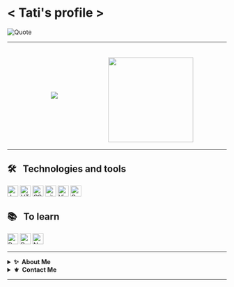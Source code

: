 # < Tati's profile >


<!------   MEMES & JOKES   ---------->

<!-- site: https://github.com/shravan20/github-readme-quotes-->
<!-- To personalizate quotes, you just need to put quotesUrl= link_of_the_file  . The site above explais how to do it  -->
    
![Quote](https://github-readme-quotes.herokuapp.com/quote?theme=radical&animation=default&layout=default&font=default&quotesUrl=https://github.com/AnnitaNa/AnnitaNa/blob/main/quotes.json)
    
---



<!----------  STATS   -------------->


<div>
<!-- Anurag's Github stats: https://github.com/anuraghazra/github-readme-stats -->
<img heigth="150px" style="margin:100px" src="https://github-readme-stats.vercel.app/api?username=AnnitaNa&show_icons=true&theme=radical">
    &nbsp;&nbsp;
<img height= "195px" src="https://github-readme-stats.vercel.app/api/top-langs/?username=AnnitaNa&theme=radical">
</div>

---



<!----------  TECHNOLOGIES  -------------->



<!-- examples at: https://github.com/vbriand/vbriand/edit/master/README.md -->
<!-- to learn how to do the badge:  -->
<!-- https://javascript.plainenglish.io/how-to-make-custom-language-badges-for-your-profile-using-shields-io-d2aeaf016b6b  -->
<!-- look at the logo and color at: https://simpleicons.org/ -->
<!-- use the base code: https://img.shields.io/badge/name_that_appears-color?logo=logo_name  -->


## 🛠   &nbsp;  Technologies and tools

<div>
    <img src="https://img.shields.io/badge/JavaScript-282C34?logo=javascript&logoColor=F7DF1E" alt="JavaScript logo" title="JavaScript" height="25" />
    <img src="https://img.shields.io/badge/HTML5-282C34?logo=html5&logoColor=E34F26" alt="HTML5 logo" title="HTML5" height="25" />
    <img src="https://img.shields.io/badge/CSS3-282C34?logo=css3&logoColor=1572B6" alt="CSS3 logo" title="CSS3" height="25" />
    <img src="https://img.shields.io/badge/git-282C34?logo=git&logoColor=F05032" alt="git logo" title="git" height="25" />
    <img src="https://img.shields.io/badge/VS%20Code-282C34?logo=visual-studio-code&logoColor=007ACC" alt="Visual Studio Code logo" title="Visual Studio Code" height="25" />
    <img src="https://img.shields.io/badge/Canva-282C34?logo=canva&logoColor=00C4CC" alt= "Canva logo" title="Canva" height="25">
                                                            
</div>

## 📚  &nbsp;   To learn

<div>
    <img src="https://img.shields.io/badge/React Native-282C34?logo=react&logoColor=61DAFB" alt="React Native logo" title="React Native" height="25" />
    <img src="https://img.shields.io/badge/Redux-282C34?logo=redux&logoColor=764ABC" alt="Redux logo" title="Redux" height="25" />
     <img src="https://img.shields.io/badge/Node.js-282C34?logo=node.js&logoColor=339933" alt="Node.js logo" title="Node.js" height="25" />
</div>

--- 

 <details>
    <summary><b>✨&nbsp;&nbsp;About&nbsp;Me</b></summary>
        <br/>
        I am a front-end developer who is still learning how to fly! :D
</details>

<details>
  <summary><b>⚜️&nbsp;&nbsp;Contact&nbsp;Me</b></summary>
    <br/>
    <div>
        <a href='mailto:tanicchetti@gmail.com'>
            <img src="https://img.shields.io/badge/Gmail-D14836?style=for-the-badge&logo=gmail&logoColor=white">
        </a>     
        <a href="https://www.linkedin.com/in/tatiane-nicchetti-47949971/">
            <img src="https://img.shields.io/badge/linkedin-%230077B5.svg?&style=for-the-badge&logo=linkedin&logoColor=white" />
        </a>&nbsp;&nbsp;
    </div>
</details>   

---
  
    

